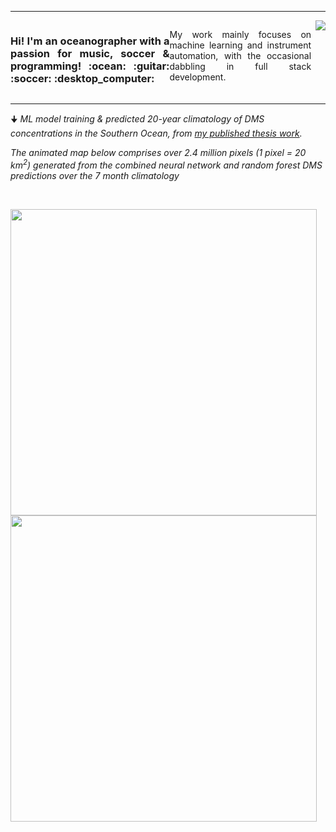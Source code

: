 <hr>
<div style="text-align: justify; display: flex;">
  <h3 float="left">Hi! I'm an oceanographer with a passion for music, soccer & programming! :ocean: :guitar: :soccer: :desktop_computer: </h3>
  <p float="left">My work mainly focuses on machine learning and instrument automation, with the occasional dabbling in full stack development. </p>
  <p>&nbsp;  </p>
  <img align="right" src="https://github-readme-stats-git-masterrstaa-rickstaa.vercel.app/api/top-langs/?username=bjmcnabb&size_weight=0.5&count_weight=0.5&langs_count=20&show_icons=true&theme=great-gatsby&layout=compact&card_width=450"/>
</div>
<hr>
<div>
  <p>🠋 <i>ML model training & predicted 20-year climatology of DMS concentrations in the Southern Ocean, from <a href="https://aslopubs.onlinelibrary.wiley.com/doi/abs/10.1002/lno.12298">my published thesis work</a>.</i></p>
  <p><i>The animated map below comprises over 2.4 million pixels (1 pixel = 20 km<sup>2</sup>) generated from the combined neural network and random forest DMS predictions over the 7 month climatology </i></p>
</div>
<p>&nbsp;  </p>
<div>
  <p float="left">
  <img src='https://user-images.githubusercontent.com/68400556/161632855-8fa55e2e-be69-47d4-94a2-f52e9ad1a0eb.gif'  height="490" width="auto"/>
  <img src='https://user-images.githubusercontent.com/68400556/161633959-1ebbbef7-d62e-46d0-a7e0-d35cf432577e.gif'  height="490" width="auto"/>
  </p>
</div>


<!--
**bjmcnabb/bjmcnabb** is a ✨ _special_ ✨ repository because its `README.md` (this file) appears on your GitHub profile.

Here are some ideas to get you started:

- 🔭 I’m currently working on ...
- 🌱 I’m currently learning ...
- 👯 I’m looking to collaborate on ...
- 🤔 I’m looking for help with ...
- 💬 Ask me about ...
- 📫 How to reach me: ...
- 😄 Pronouns: ...
- ⚡ Fun fact: ...
-->
